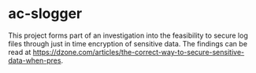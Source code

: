 # ac-slogger
This project forms part of an investigation into the feasibility to secure log files through just in time encryption of sensitive data. The findings can be read at https://dzone.com/articles/the-correct-way-to-secure-sensitive-data-when-pres.
